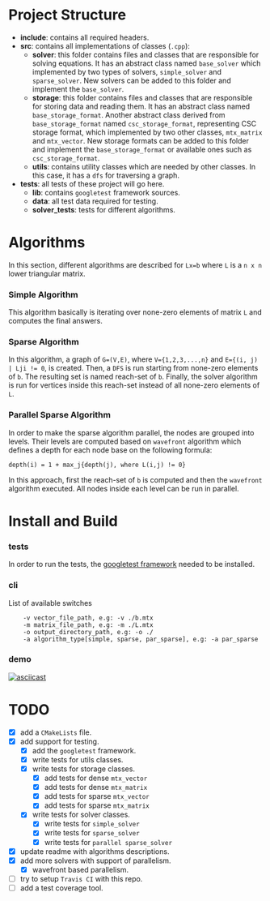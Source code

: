 # Project Structure
- **include**: contains all required headers.
- **src**: contains all implementations of classes (`.cpp`):
  - **solver**: this folder contains files and classes that are responsible for solving equations. It has an abstract class named `base_solver` which implemented by two types of solvers, `simple_solver` and `sparse_solver`. New solvers can be added to this folder and implement the `base_solver`.
  - **storage**: this folder contains files and classes that are responsible for storing data and reading them. It has an abstract class named `base_storage_format`. Another abstract class derived from `base_storage_format` named `csc_storage_format`, representing CSC storage format, which implemented by two other classes, `mtx_matrix` and `mtx_vector`. New storage formats can be added to this folder and implement the `base_storage_format` or available ones such as `csc_storage_format`.
  - **utils**: contains utility classes which are needed by other classes. In this case, it has a `dfs` for traversing a graph.
- **tests**: all tests of these project will go here.
  - **lib**: contains `googletest` framework sources.
  - **data**: all test data required for testing.
  - **solver_tests**: tests for different algorithms.

# Algorithms
In this section, different algorithms are described for `Lx=b` where `L` is a `n x n` lower triangular matrix.

### Simple Algorithm
This algorithm basically is iterating over none-zero elements of matrix `L` and computes the final answers.

### Sparse Algorithm
In this algorithm, a graph of `G=(V,E)`, where `V={1,2,3,...,n}` and `E={(i, j) | Lji != 0`, is created. 
Then, a `DFS` is run starting from none-zero elements of `b`. The resulting set is named reach-set of `b`.
Finally, the solver algorithm is run for vertices inside this reach-set instead of all none-zero elements of `L`.
  
### Parallel Sparse Algorithm
In order to make the sparse algorithm parallel, the nodes are grouped into levels. 
Their levels are computed based on `wavefront` algorithm which defines a depth for each node
base on the following formula:  
```
depth(i) = 1 + max_j{depth(j), where L(i,j) != 0}
```
In this approach, first the reach-set of `b` is computed and then the `wavefront` algorithm executed.
All nodes inside each level can be run in parallel.

# Install and Build

### tests
In order to run the tests, the [googletest framework](https://github.com/google/googletest) needed to be installed.

### cli
List of available switches
``` 
	-v vector_file_path, e.g: -v ./b.mtx
	-m matrix_file_path, e.g: -m ./L.mtx
	-o output_directory_path, e.g: -o ./
	-a algorithm_type[simple, sparse, par_sparse], e.g: -a par_sparse
```

### demo

[![asciicast](https://asciinema.org/a/223712.svg)](https://asciinema.org/a/223712)

# TODO

- [x] add a `CMakeLists` file.
- [x] add support for testing.
    - [x] add the `googletest` framework.
    - [x] write tests for utils classes.
    - [x] write tests for storage classes.
        - [x] add tests for dense `mtx_vector`
        - [x] add tests for dense `mtx_matrix`
        - [x] add tests for sparse `mtx_vector`
        - [x] add tests for sparse `mtx_matrix`
    - [x] write tests for solver classes.
        - [x] write tests for `simple_solver`
        - [x] write tests for `sparse_solver`
        - [x] write tests for `parallel sparse_solver`
- [x] update readme with algorithms descriptions.
- [x] add more solvers with support of parallelism.
    - [x] wavefront based parallelism.
- [ ] try to setup `Travis CI` with this repo.
- [ ] add a test coverage tool.
